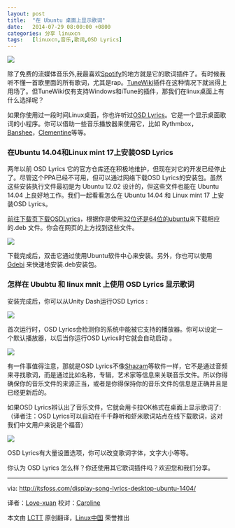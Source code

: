 ```yaml
---
layout: post
title:	"在 Ubuntu 桌面上显示歌词"
date:	2014-07-29 08:00:00 +0800 
categories:	分享 linuxcn 
tags:	[linuxcn,音乐,歌词,OSD Lyrics]
---
```



![](/Asserts/Images//attachment/album/201407/28/214309qec513k3e44ro3zk.jpeg)


除了免费的流媒体音乐外,我最喜欢[Spotify](http://itsfoss.com/install-spotify-ubuntu-1404/)的地方就是它的歌词插件了。有时候我听不懂一首歌里面的所有歌词，尤其是rap。[TuneWiki](http://www.tunewiki.com/)插件在这种情况下就派得上用场了。但TuneWiki仅有支持Windows和iTune的插件，那我们在linux桌面上有什么选择呢？


如果你使用过一段时间Linux桌面，你也许听过[OSD Lyrics](https://code.google.com/p/osd-lyrics)。它是一个显示桌面歌词的小程序。你可以借助一些音乐播放器来使用它，比如 Rythmbox，[Banshee](http://banshee.fm/)，[Clementine](https://www.clementine-player.org/)等等。


### 在Ubuntu 14.04和Linux mint 17上安装OSD Lyrics


两年以前 OSD Lyrics 它的官方仓库还在积极地维护，但现在对它的开发已经停止了。尽管这个PPA已经不可用，但可以通过网络下载OSD Lyrics的安装包。虽然这些安装执行文件最初是为 Ubuntu 12.02 设计的，但这些文件也能在 Ubuntu 14.04 上良好地工作。我们一起看看怎么在 Ubuntu 14.04 和 Linux mint 17 上安装OSD Lyrics。


[前往下载页下载OSDLyrics](https://code.google.com/p/osd-lyrics/downloads/list)，根据你是使用[32位还是64位的ubuntu](http://itsfoss.com/how-to-know-ubuntu-unity-version/)来下载相应的.deb 文件。你会在网页的上方找到这些文件。


![](/Asserts/Images//attachment/album/201407/28/214311icjnubsjjfjyuz3h.jpeg)


下载完成后，双击它通过使用Ubuntu软件中心来安装。另外，你也可以使用[Gdebi](http://itsfoss.com/install-deb-files-easily-and-quickly-in-ubuntu-12-10-quick-tip/) 来快速地安装.deb安装包。


### 怎样在 Ububtu 和 linux mnit 上使用 OSD Lyrics 显示歌词


安装完成后，你可以从Unity Dash运行OSD Lyrics :


![](/Asserts/Images//attachment/album/201407/28/214312m3y8lzyzfvzvfd4m.jpeg)


首次运行时，OSD Lyrics会检测你的系统中能被它支持的播放器。你可以设定一个默认播放器，以后当你运行OSD Lyrics时它就会自动启动 。


![](/Asserts/Images//attachment/album/201407/28/214314tf1tst2negttfc13.jpeg)


有一件事值得注意，那就是OSD Lyrics不像[Shazam](http://www.shazam.com/)等软件一样，它不是通过音频来寻找歌词，而是通过比如名称，专辑，艺术家等信息来关联音乐文件。所以你得确保你的音乐文件的来源正当，或者是你得保持你的音乐文件的信息是正确并且是已经更新后的。


如果OSD Lyrics辨认出了音乐文件，它就会用卡拉OK格式在桌面上显示歌词了:（译者注：OSD Lyrics可以自动在千千静听和虾米歌词站点在线下载歌词，这对我们中文用户来说是个福音）


![](/Asserts/Images//attachment/album/201407/28/214315zaxosz3r3ksegx7x.jpeg)


OSD Lyrics有大量设置选项，你可以改变歌词字体，文字大小等等。


你认为 OSD Lyrics 怎么样？你还使用其它歌词插件吗？欢迎您和我们分享。




---


via: <http://itsfoss.com/display-song-lyrics-desktop-ubuntu-1404/>


译者：[Love-xuan](https://github.com/Love-xuan) 校对：[Caroline](https://github.com/carolinewuyan)


本文由 [LCTT](https://github.com/LCTT/TranslateProject) 原创翻译，[Linux中国](http://linux.cn/) 荣誉推出
